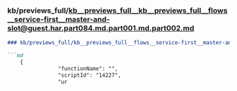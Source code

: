### kb/previews_full/kb__previews_full__kb__previews_full__flows__service-first__master-and-slot@guest.har.part084.md.part001.md.part002.md

```md
### kb/previews_full/kb__previews_full__flows__service-first__master-and-slot@guest.har.part084.md.part001.md (part 002)

```md
    {
                "functionName": "",
                "scriptId": "14227",
                "ur
```

```

```
